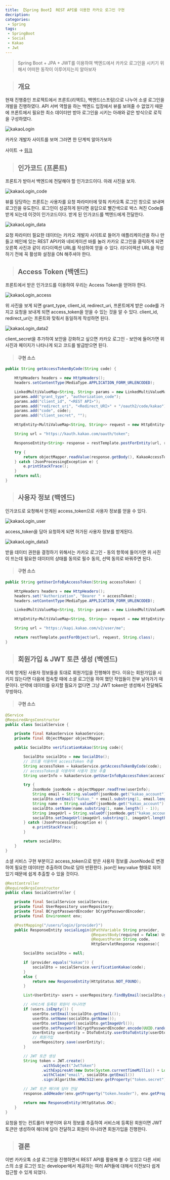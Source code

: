 ```yaml
---
title: 【Spring Boot】 REST API를 이용한 카카오 로그인 구현
decription:
categories:
 - Spring
tags:
 - SpringBoot
 - Social
 - Kakao
 - Jwt
---
```


> Spring Boot + JPA + JWT를 이용하여 백엔드에서 카카오 로그인을 시키기 위해서 어떠한 동작이 이루어지는지 알아보자

> ## 개요

현재 진행중인 프로젝트에서 프론트(리액트), 백엔드(스프링)으로 나누어 소셜 로그인을 개발을 진행하였다. API 서버 역할을 하는 백엔드 입장에서 뷰를 보여줄 수 없었기 때문에 프론트에서 필요한 최소 데이터만 받아 로그인을 시키는 아래와 같은 방식으로 로직을 구성하였다.

![kakaoLogin](/assets/kakaoLogin.JPG)

카카오 개발자 사이트를 보며 그러면 한 단계씩 알아가보자

사이트 → [링크](https://developers.kakao.com/docs/latest/ko/kakaologin/rest-api)

> ## 인가코드 (프론트)

프론트가 받아서 백엔드에 전달해야 할 인가코드이다. 아래 사진을 보자.

![kakaoLogin_code](/assets/kakaoLogin_code.JPG)

뷰를 담당하는 프론트는 사용자를 요청 파라미터에 맞춰 카카오톡 로그인 창으로 보내며 로그인을 유도한다. 로그인이 성공하게 된다면 응답으로 빨간색으로 박스 쳐진 Code를 받게 되는데 이것이 인가코드이다.
받게 된 인가코드를 백엔드에게 전달한다.

![kakaoLogin_data](/assets/kakaoLogin_data.JPG)

요청 파라미터 필요한 데이터는 카카오 개발자 사이트로 들어가 애플리케이션을 하나 만들고 메인에 있는 REST API키와 네비게이션 바를 눌러 카카오 로그인을 클릭하게 되면 오른쪽 사진과 같이 리다이렉션 URL를 작성하여 얻을 수 있다. 리다이렉션 URL을 작성하기 전에 꼭 활성화 설정을 ON 해주셔야 한다.

> ## Access Token (백엔드)

프론트에서 받은 인가코드를 이용하여 우리는 Access Token을 얻어야 한다.

![kakaoLogin_access](/assets/kakaoLogin_access.JPG)

위 사진을 보게 되면 grant_type, client_id, redirect_uri, 프론트에게 받은 code를 가지고 요청을 보내게 되면 access_token을 얻을 수 있는 것을 알 수 있다. client_id, redirect_uri는 프론트와 맞춰서 동일하게 작성하면 된다.

![kakaoLogin_data2](/assets/kakaoLogin_data2.JPG)

client_secret을 추가하여 보안을 강화하고 싶으면 카카오 로그인 - 보안에 들어가면 위 사진과 페이지가 나타나게 되고 코드를 발급받으면 된다.

> #### 구현 소스

``` java
public String getAccessTokenByCode(String code) {

    HttpHeaders headers = new HttpHeaders();
    headers.setContentType(MediaType.APPLICATION_FORM_URLENCODED);

    LinkedMultiValueMap<String, String> params = new LinkedMultiValueMap<>();
    params.add("grant_type", "authorization_code");
    params.add("client_id", "<REST API>");
    params.add("redirect_uri", "<Redirect_URI>" + "/oauth2/code/kakao");
    params.add("code", code);
    params.add("client_secret", "");

    HttpEntity<MultiValueMap<String, String>> request = new HttpEntity<>(params, headers);

    String url = "https://kauth.kakao.com/oauth/token";

    ResponseEntity<String> response = restTemplate.postForEntity(url, request, String.class);

    try {
        return objectMapper.readValue(response.getBody(), KakaoAccessTokenDto.class).getAccess_token();
    } catch (JsonProcessingException e) {
        e.printStackTrace();
    }
    return null;
}
```

> ## 사용자 정보 (백엔드)

인가코드로 요청해서 얻게된 access_token으로 사용자 정보를 얻을 수 있다.

![kakaoLogin_user](/assets/kakaoLogin_user.JPG)

access_token을 담아 요청하게 되면 허가된 사용자 정보를 받게된다.

![kakaoLogin_data3](/assets/kakaoLogin_data3.JPG)

받을 데이터 권한을 결정하기 위해서는 카카오 로그인 - 동의 항목에 들어가면 위 사진이 뜨는데 필요한 데이터의 상태를 동의로 필수 동의, 선택 동의로 바꿔주면 된다.

> #### 구현 소스

``` java
public String getUserInfoByAccessToken(String accessToken) {

    HttpHeaders headers = new HttpHeaders();
    headers.set("Authorization", "Bearer " + accessToken);
    headers.setContentType(MediaType.APPLICATION_FORM_URLENCODED);

    LinkedMultiValueMap<String, String> params = new LinkedMultiValueMap<>();

    HttpEntity<MultiValueMap<String, String>> request = new HttpEntity<>(params, headers);

    String url = "https://kapi.kakao.com/v2/user/me";

    return restTemplate.postForObject(url, request, String.class);
}
```

> ## 회원가입 & JWT 토큰 생성 (백엔드)

이제 얻게된 사용자 정보들을 토대로 회원가입을 진행해야 한다. 이유는 회원가입을 시키지 않는다면 다음에 접속할 때에 소셜 로그인을 하여 했던 작업들이 전부 날아가기 때문이다. 만약에 데이터를 유지할 필요가 없다면 그냥 JWT token만 생성해서 전달해도 무방하다.

> #### 구현 소스

``` java
@Service
@RequiredArgsConstructor
public class SocialService {

    private final KakaoService kakaoService;
    private final ObjectMapper objectMapper;

    public SocialDto verificationKakao(String code){

        SocialDto socialDto = new SocialDto();
        // 코드를 이용하여 accessToken 추출
        String accessToken = kakaoService.getAccessTokenByCode(code);
        // accessToken을 이용하여 사용자 정보 추출
        String userInfo = kakaoService.getUserInfoByAccessToken(accessToken);

        try {
            JsonNode jsonNode = objectMapper.readTree(userInfo);
            String email = String.valueOf(jsonNode.get("kakao_account").get("email"));
            socialDto.setEmail("kakao_" + email.substring(1, email.length() - 1));
            String name = String.valueOf(jsonNode.get("kakao_account").get("profile").get("nickname"));
            socialDto.setName(name.substring(1, name.length() - 1));
            String imageUrl = String.valueOf(jsonNode.get("kakao_account").get("profile").get("profile_image_url"));
            socialDto.setImageUrl(imageUrl.substring(1, imageUrl.length() - 1));
        } catch (JsonProcessingException e) {
            e.printStackTrace();
        }

        return socialDto;
    }
}

```

소셜 서비스 구현 부분이고 access_token으로 받은 사용자 정보를 JsonNode로 변경하여 필요한 데이터만 추출하여 Dto로 담아 반환한다. json인 key:value 형태로 되어있기 때문에 쉽게 추출할 수 있을 것이다.

``` java
@RestController
@RequiredArgsConstructor
public class SocialController {

    private final SocialService socialService;
    private final UserRepository userRepository;
    private final BCryptPasswordEncoder bCryptPasswordEncoder;
    private final Environment env;

    @PostMapping("/users/login/{provider}")
    public ResponseEntity socialLogin(@PathVariable String provider,
                                      @RequestBody(required = false) UserDto userDto,
                                      @RequestParam String code,
                                      HttpServletResponse response){

        SocialDto socialDto = null;

        if (provider.equals("kakao")) {
            socialDto = socialService.verificationKakao(code);
        }
        else {
            return new ResponseEntity(HttpStatus.NOT_FOUND);
        }

        List<UserEntity> users = userRepository.findByEmail(socialDto.getEmail());

        // 서비스에 등록된 회원이 아니라면
        if (users.isEmpty()) {
            userDto.setEmail(socialDto.getEmail());
            userDto.setName(socialDto.getName());
            userDto.setImageUrl(socialDto.getImageUrl());
            userDto.setPassword(bCryptPasswordEncoder.encode(UUID.randomUUID().toString()));
            UserEntity userEntity = DtoToEntity.userDtoToEntity(userDto);
            // 회원가입
            userRepository.save(userEntity);
        }

        // JWT 토큰 생성
        String token = JWT.create()
                .withSubject("JwtToken")
                .withExpiresAt(new Date(System.currentTimeMillis() + Long.parseLong(env.getProperty("token.expiration_time"))))
                .withClaim("email", socialDto.getEmail())
                .sign(Algorithm.HMAC512(env.getProperty("token.secret")));

        // JWT 토큰 헤더에 담아 전달
        response.addHeader(env.getProperty("token.header"), env.getProperty("token.prefix") + token);

        return new ResponseEntity(HttpStatus.OK);
    }
}
```

요청을 받는 컨트롤러 부분이며 유저 정보를 추출하여 서비스에 등록된 회원이면 JWT 토큰만 생성하여 헤더에 담아 전달하고 회원이 아니라면 회원가입을 진행한다.

> ## 결론

이번 카카오톡 소셜 로그인을 진행하면서 REST API를 활용해 볼 수 있었고 다른 서비스의 소셜 로그인 또는 developer에서 제공하는 여러 API들에 대해서 이전보다 쉽게 접근할 수 있게 되었다.
